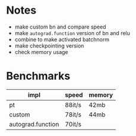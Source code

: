 # Notes

-   make custom bn and compare speed
-   make `autograd.function` version of bn and relu
-   combine to make activated batchnorm
-   make checkpointing version
-   check memory usage

# Benchmarks

| impl              | speed  | memory |
| ----------------- | ------ | ------ |
| pt                | 88it/s | 42mb   |
| custom            | 78it/s | 44mb   |
| autograd.function | 70it/s |
